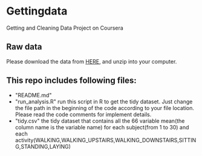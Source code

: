 Gettingdata
===========

Getting and Cleaning Data Project on Coursera
## Raw data
Please download the data from [HERE](https://d396qusza40orc.cloudfront.net/getdata%2Fprojectfiles%2FUCI%20HAR%20Dataset.zip), and unzip into your computer.

## This repo includes following files:
* "README.md"
* "run_analysis.R" run this script in R to get the tidy dataset. Just change the file path in the beginning of the code according to your file location. Please read the code comments for implement details.
* "tidy.csv" the tidy dataset that contains all the 66 variable mean(the column name is the variable name) for each subject(from 1 to 30) and each activity(WALKING,WALKING_UPSTAIRS,WALKING_DOWNSTAIRS,SITTING,STANDING,LAYING) 
